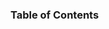 <div class="TOC">
<h3>Table of Contents</h3>
<!-- START doctoc -->
<!-- END doctoc -->
</div>
</article>

<article class="markdown-body">


